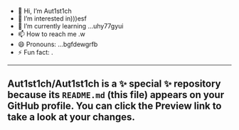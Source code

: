 - 👋 Hi, I’m Aut1st1ch 
- 👀 I’m interested in)))esf
- 🌱 I’m currently learning ...uhy77gyui
- 📫 How to reach me .w
- 😄 Pronouns: ...bgfdewgrfb
- ⚡ Fun fact: .
---
Aut1st1ch/Aut1st1ch is a ✨ special ✨ repository because its `README.md` (this file) appears on your GitHub profile.
You can click the Preview link to take a look at your changes.
---
